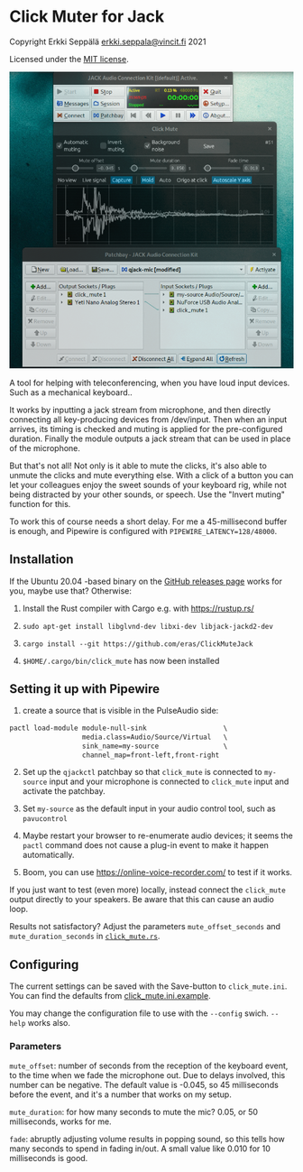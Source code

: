 # Click Muter for Jack

Copyright Erkki Seppälä <erkki.seppala@vincit.fi> 2021

Licensed under the [MIT license](LICENSE.MIT).

![Screenshot of ClickMuteJack with Jack Qjackctl and its patch bay](doc/screenshot.png)

A tool for helping with teleconferencing, when you have loud input
devices. Such as a mechanical keyboard..

It works by inputting a jack stream from microphone, and then directly
connecting all key-producing devices from /dev/input. Then when an
input arrives, its timing is checked and muting is applied for the
pre-configured duration. Finally the module outputs a jack stream that
can be used in place of the microphone.

But that's not all! Not only is it able to mute the clicks, it's also
able to unmute the clicks and mute everything else. With a click of a
button you can let your colleagues enjoy the sweet sounds of your
keyboard rig, while not being distracted by your other sounds, or
speech. Use the "Invert muting" function for this.

To work this of course needs a short delay. For me a 45-millisecond
buffer is enough, and Pipewire is configured with
`PIPEWIRE_LATENCY=128/48000`.

## Installation

If the Ubuntu 20.04 -based binary on the [GitHub releases
page](../../releases/latest/) works for you, maybe use that?
Otherwise:

1) Install the Rust compiler with Cargo e.g. with https://rustup.rs/

2) `sudo apt-get install libglvnd-dev libxi-dev libjack-jackd2-dev`

3) `cargo install --git https://github.com/eras/ClickMuteJack`

4) `$HOME/.cargo/bin/click_mute` has now been installed

## Setting it up with Pipewire

1) create a source that is visible in the PulseAudio side:

```
pactl load-module module-null-sink                   \
                  media.class=Audio/Source/Virtual   \
                  sink_name=my-source                \
                  channel_map=front-left,front-right
```

2) Set up the `qjackctl` patchbay so that `click_mute` is connected
to `my-source` input and your microphone is connected to `click_mute`
input and activate the patchbay.

3) Set `my-source` as the default input in your audio control tool, such as
`pavucontrol`

4) Maybe restart your browser to re-enumerate audio devices; it seems
the `pactl` command does not cause a plug-in event to make it happen
automatically.

5) Boom, you can use https://online-voice-recorder.com/ to test if it
works.

If you just want to test (even more) locally, instead connect the
`click_mute` output directly to your speakers. Be aware that this can
cause an audio loop.

Results not satisfactory? Adjust the parameters `mute_offset_seconds`
and `mute_duration_seconds` in [`click_mute.rs`](src/click_mute.rs).

## Configuring

The current settings can be saved with the Save-button to
`click_mute.ini`. You can find the defaults from
[click_mute.ini.example](click_mute.ini.example).

You may change the configuration file to use with the `--config`
swich. `--help` works also.

### Parameters

`mute_offset`: number of seconds from the reception of the keyboard
event, to the time when we fade the microphone out. Due to delays
involved, this number can be negative. The default value is -0.045, so
45 milliseconds before the event, and it's a number that works on my
setup.

`mute_duration`: for how many seconds to mute the mic? 0.05, or 50
milliseconds, works for me.

`fade`: abruptly adjusting volume results in popping sound, so this
tells how many seconds to spend in fading in/out. A small value like
0.010 for 10 milliseconds is good.
